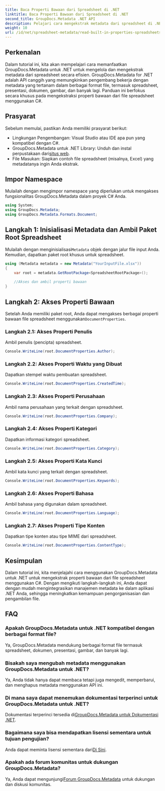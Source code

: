 ```yaml
---
title: Baca Properti Bawaan dari Spreadsheet di .NET
linktitle: Baca Properti Bawaan dari Spreadsheet di .NET
second_title: GroupDocs.Metadata .NET API
description: Pelajari cara mengekstrak metadata dari spreadsheet di .NET menggunakan GroupDocs.Metadata, sehingga meningkatkan manajemen dan pengorganisasian dokumen dalam aplikasi Anda.
weight: 10
url: /id/net/spreadsheet-metadata/read-built-in-properties-spreadsheets/
---
```

## Perkenalan
Dalam tutorial ini, kita akan mempelajari cara memanfaatkan GroupDocs.Metadata untuk .NET untuk mengelola dan mengekstrak metadata dari spreadsheet secara efisien. GroupDocs.Metadata for .NET adalah API canggih yang memungkinkan pengembang bekerja dengan metadata yang tertanam dalam berbagai format file, termasuk spreadsheet, presentasi, dokumen, gambar, dan banyak lagi. Panduan ini berfokus secara khusus pada mengekstraksi properti bawaan dari file spreadsheet menggunakan C#.
## Prasyarat
Sebelum memulai, pastikan Anda memiliki prasyarat berikut:
- Lingkungan Pengembangan: Visual Studio atau IDE apa pun yang kompatibel dengan C#.
-  GroupDocs.Metadata untuk .NET Library: Unduh dan instal perpustakaan dari[situs web](https://releases.groupdocs.com/metadata/net/).
- File Masukan: Siapkan contoh file spreadsheet (misalnya, Excel) yang metadatanya ingin Anda ekstrak.

## Impor Namespace
Mulailah dengan mengimpor namespace yang diperlukan untuk mengakses fungsionalitas GroupDocs.Metadata dalam proyek C# Anda.
```csharp
using System;
using GroupDocs.Metadata;
using GroupDocs.Metadata.Formats.Document;
```
## Langkah 1: Inisialisasi Metadata dan Ambil Paket Root Spreadsheet
 Mulailah dengan menginisialisasi`Metadata` objek dengan jalur file input Anda. Kemudian, dapatkan paket root khusus untuk spreadsheet.
```csharp
using (Metadata metadata = new Metadata("YourInputFile.xlsx"))
{
    var root = metadata.GetRootPackage<SpreadsheetRootPackage>();
    
    //Akses dan ambil properti bawaan
}
```
## Langkah 2: Akses Properti Bawaan
 Setelah Anda memiliki paket root, Anda dapat mengakses berbagai properti bawaan file spreadsheet menggunakan`DocumentProperties`.
### Langkah 2.1: Akses Properti Penulis
Ambil penulis (pencipta) spreadsheet.
```csharp
Console.WriteLine(root.DocumentProperties.Author);
```
### Langkah 2.2: Akses Properti Waktu yang Dibuat
Dapatkan stempel waktu pembuatan spreadsheet.
```csharp
Console.WriteLine(root.DocumentProperties.CreatedTime);
```
### Langkah 2.3: Akses Properti Perusahaan
Ambil nama perusahaan yang terkait dengan spreadsheet.
```csharp
Console.WriteLine(root.DocumentProperties.Company);
```
### Langkah 2.4: Akses Properti Kategori
Dapatkan informasi kategori spreadsheet.
```csharp
Console.WriteLine(root.DocumentProperties.Category);
```
### Langkah 2.5: Akses Properti Kata Kunci
Ambil kata kunci yang terkait dengan spreadsheet.
```csharp
Console.WriteLine(root.DocumentProperties.Keywords);
```
### Langkah 2.6: Akses Properti Bahasa
Ambil bahasa yang digunakan dalam spreadsheet.
```csharp
Console.WriteLine(root.DocumentProperties.Language);
```
### Langkah 2.7: Akses Properti Tipe Konten
Dapatkan tipe konten atau tipe MIME dari spreadsheet.
```csharp
Console.WriteLine(root.DocumentProperties.ContentType);
```

## Kesimpulan
Dalam tutorial ini, kita menjelajahi cara menggunakan GroupDocs.Metadata untuk .NET untuk mengekstrak properti bawaan dari file spreadsheet menggunakan C#. Dengan mengikuti langkah-langkah ini, Anda dapat dengan mudah mengintegrasikan manajemen metadata ke dalam aplikasi .NET Anda, sehingga meningkatkan kemampuan pengorganisasian dan pengambilan file.

## FAQ
### Apakah GroupDocs.Metadata untuk .NET kompatibel dengan berbagai format file?
Ya, GroupDocs.Metadata mendukung berbagai format file termasuk spreadsheet, dokumen, presentasi, gambar, dan banyak lagi.
### Bisakah saya mengubah metadata menggunakan GroupDocs.Metadata untuk .NET?
Ya, Anda tidak hanya dapat membaca tetapi juga mengedit, memperbarui, dan menghapus metadata menggunakan API ini.
### Di mana saya dapat menemukan dokumentasi terperinci untuk GroupDocs.Metadata untuk .NET?
 Dokumentasi terperinci tersedia di[GroupDocs.Metadata untuk Dokumentasi .NET](https://tutorials.groupdocs.com/metadata/net/).
### Bagaimana saya bisa mendapatkan lisensi sementara untuk tujuan pengujian?
 Anda dapat meminta lisensi sementara dari[Di Sini](https://purchase.groupdocs.com/temporary-license/).
### Apakah ada forum komunitas untuk dukungan GroupDocs.Metadata?
 Ya, Anda dapat mengunjungi[Forum GroupDocs.Metadata](https://forum.groupdocs.com/c/metadata/14) untuk dukungan dan diskusi komunitas.